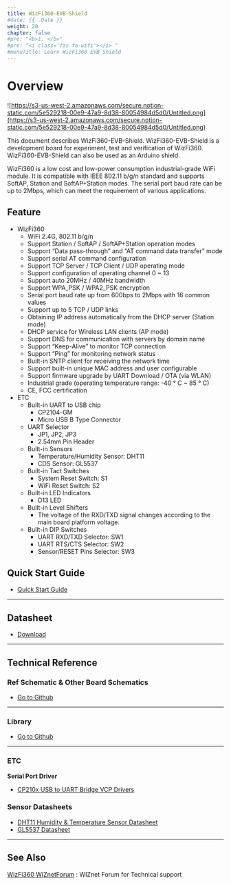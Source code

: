 ```yaml
---
title: WizFi360-EVB-Shield
#date: {{ .Date }}
weight: 20
chapter: false
#pre: "<b>1. </b>"
#pre: "<i class='fas fa-wifi'></i> "
#menuTitle: Learn WizFi360 EVB Shield
---
```


# **Overview**

![https://s3-us-west-2.amazonaws.com/secure.notion-static.com/5e529218-00e9-47a9-8d38-80054984d5d0/Untitled.png](https://s3-us-west-2.amazonaws.com/secure.notion-static.com/5e529218-00e9-47a9-8d38-80054984d5d0/Untitled.png)

This document describes WizFi360-EVB-Shield. WizFi360-EVB-Shield is a development board for experiment, test and verification of WizFi360. WizFi360-EVB-Shield can also be used as an Arduino shield. 

WizFi360 is a low cost and low-power consumption industrial-grade WiFi module. It is compatible with IEEE 802.11 b/g/n standard and supports SoftAP, Station and SoftAP+Station modes. The serial port baud rate can be up to 2Mbps, which can meet the requirement of various applications.

## **Feature**

- WizFi360
    - WiFi 2.4G, 802.11 b/g/n
    - Support Station / SoftAP / SoftAP+Station operation modes
    - Support “Data pass-through” and “AT command data transfer” mode
    - Support serial AT command configuration
    - Support TCP Server / TCP Client / UDP operating mode
    - Support configuration of operating channel 0 ~ 13
    - Support auto 20MHz / 40MHz bandwidth
    - Support WPA_PSK / WPA2_PSK encryption
    - Serial port baud rate up from 600bps to 2Mbps with 16 common values
    - Support up to 5 TCP / UDP links
    - Obtaining IP address automatically from the DHCP server (Station mode)
    - DHCP service for Wireless LAN clients (AP mode)
    - Support DNS for communication with servers by domain name
    - Support “Keep-Alive” to monitor TCP connection
    - Support “Ping” for monitoring network status
    - Built-in SNTP client for receiving the network time
    - Support built-in unique MAC address and user configurable
    - Support firmware upgrade by UART Download / OTA (via WLAN)
    - Industrial grade (operating temperature range: -40 ° C ~ 85 ° C)
    - CE, FCC certification
- ETC
    - Built-in UART to USB chip
        - CP2104-GM
        - Micro USB B Type Connector
    - UART Selector
        - JP1, JP2, JP3
        - 2.54mm Pin Header
    - Built-in Sensors
        - Temperature/Humidity Sensor: DHT11
        - CDS Sensor: GL5537
    - Built-in Tact Switches
        - System Reset Switch: S1
        - WiFi Reset Switch: S2
    - Built-in LED Indicators
        - D13 LED
    - Built-in Level Shifters
        - The voltage of the RXD/TXD signal changes according to the main board platform voltage.
    - Built-in DIP Switches
        - UART RXD/TXD Selector: SW1
        - UART RTS/CTS Selector: SW2
        - Sensor/RESET Pins Selector: SW3

## **Quick Start Guide**

- [Quick Start Guide](https://wizwiki.net/wiki/doku.php/products:wizfi360:wizfi360ds:start#quick_start_guide)

---

## **Datasheet**

- [Download](https://wizwiki.net/wiki/doku.php/products:wizfi360:wizfi360ds:start#datasheet)

---

## **Technical Reference**

### **Ref Schematic & Other Board Schematics**

- [Go to Github](https://github.com/Wiznet/Hardware-Files-of-WIZnet/tree/master/07_WizFi_Module/WizFi360-EVB-Shield)

---

### **Library**

- [Go to Github](https://github.com/wizfi/Release)

---

### **ETC**

**Serial Port Driver**

- [CP210x USB to UART Bridge VCP Drivers](http://www.silabs.com/products/development-tools/software/usb-to-uart-bridge-vcp-drivers)

### **Sensor Datasheets**

- [DHT11 Humidity & Temperature Sensor Datasheet](http://www.micropik.com/PDF/dht11.pdf)
- [GL5537 Datasheet](https://www.kth.se/social/files/54ef17dbf27654753f437c56/GL5537.pdf)

---

## **See Also**

[WizFi360 WIZnetForum](https://forum.wiznet.io/c/wifi-module/wizfi360) : WIZnet Forum for Technical support
